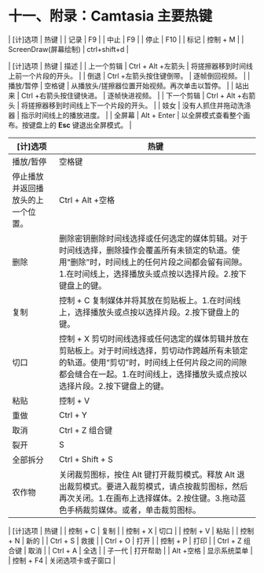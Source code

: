 # 十一、附录：Camtasia 主要热键

| [计]选项 | 热键 |
| 记录 | F9 |
| 中止 | F9 |
| 停止 | F10 |
| 标记 | 控制 + M |
| ScreenDraw(屏幕绘制) | ctrl+shift+d |

| [计]选项 | 热键 | 描述 |
| 上一个剪辑 | Ctrl + Alt +左箭头 | 将搓擦器移到时间线上前一个片段的开头。 |
| 倒退 | Ctrl +左箭头按住键倒带。 | 逐帧倒回视频。 |
| 播放/暂停 | 空格键 | 从播放头/搓擦器位置开始视频。再次单击以暂停。 |
| 站出来 | Ctrl +右箭头按住键快进。 | 逐帧快进视频。 |
| 下一个剪辑 | Ctrl + Alt +右箭头 | 将搓擦器移到时间线上下一个片段的开头。 |
| 妓女 | 没有人抓住并拖动洗涤器 | 指示时间线上的播放进度。 |
| 全屏幕 | Alt + Enter | 以全屏模式查看整个画布。按键盘上的 **Esc** 键退出全屏模式。 |

| [计]选项 | 热键 |
| --- | --- |
| 播放/暂停 | 空格键 |
| 停止播放并返回播放头的上一个位置。 | Ctrl + Alt +空格 |
| 删除 | 删除密钥删除时间线选择或任何选定的媒体剪辑。对于时间线选择，删除操作会覆盖所有未锁定的轨道。使用“删除”时，时间线上的任何片段之间都会留有间隙。1.在时间线上，选择播放头或点按以选择片段。2.按下键盘上的<delete>键。</delete> |
| 复制 | 控制 + C 复制媒体并将其放在剪贴板上。1.在时间线上，选择播放头或点按以选择片段。2.按下键盘上的<ctrl c="">键。</ctrl> |
| 切口 | 控制 + X 剪切时间线选择或任何选定的媒体剪辑并放在剪贴板上。对于时间线选择，剪切动作跨越所有未锁定的轨道。使用“剪切”时，时间线上任何片段之间的间隙都会缝合在一起。1.在时间线上，选择播放头或点按以选择片段。2.按下键盘上的<ctrl x="">键。</ctrl> |
| 粘贴 | 控制 + V |
| 重做 | Ctrl + Y |
| 取消 | Ctrl + Z 组合键 |
| 裂开 | S |
| 全部拆分 | Ctrl + Shift + S |
| 农作物 | 关闭裁剪图标，按住 Alt 键打开裁剪模式。释放 Alt 退出裁剪模式。要进入裁剪模式，请点按裁剪图标，然后再次关闭。1.在画布上选择媒体。2.按住<alt>键。</alt>3.拖动蓝色手柄裁剪媒体。或者，单击裁剪图标。 |

| [计]选项 | 热键 |
| 控制 + C | 复制 |
| 控制 + X | 切口 |
| 控制 + V | 粘贴 |
| 控制 + N | 新的 |
| Ctrl + S | 救援 |
| Ctrl + O | 打开 |
| 控制 + P | 打印 |
| Ctrl + Z 组合键 | 取消 |
| Ctrl + A | 全选 |
| 子一代 | 打开帮助 |
| Alt +空格 | 显示系统菜单 |
| 控制 + F4 | 关闭选项卡或子窗口 |